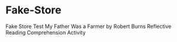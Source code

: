 # Fake-Store
Fake Store Test
My Father Was a Farmer by Robert Burns Reflective Reading Comprehension Activity
